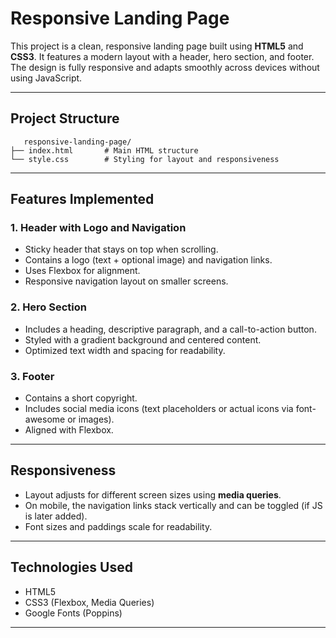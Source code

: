 
# Responsive Landing Page

This project is a clean, responsive landing page built using **HTML5** and **CSS3**. It features a modern layout with a header, hero section, and footer. The design is fully responsive and adapts smoothly across devices without using JavaScript.

---

## Project Structure

```
   responsive-landing-page/
├── index.html       # Main HTML structure
└── style.css        # Styling for layout and responsiveness
```

---

## Features Implemented

### 1. **Header with Logo and Navigation**
- Sticky header that stays on top when scrolling.
- Contains a logo (text + optional image) and navigation links.
- Uses Flexbox for alignment.
- Responsive navigation layout on smaller screens.

### 2. **Hero Section**
- Includes a heading, descriptive paragraph, and a call-to-action button.
- Styled with a gradient background and centered content.
- Optimized text width and spacing for readability.

### 3. **Footer**
- Contains a short copyright.
- Includes social media icons (text placeholders or actual icons via font-awesome or images).
- Aligned with Flexbox.

---

## Responsiveness

- Layout adjusts for different screen sizes using **media queries**.
- On mobile, the navigation links stack vertically and can be toggled (if JS is later added).
- Font sizes and paddings scale for readability.

---

## Technologies Used

- HTML5
- CSS3 (Flexbox, Media Queries)
- Google Fonts (Poppins)

---
